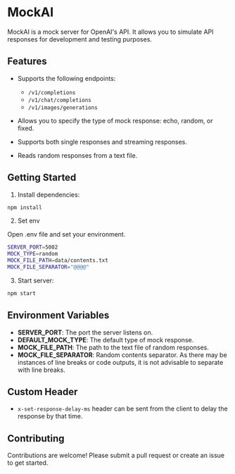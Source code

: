# MockAI

MockAI is a mock server for OpenAI's API. It allows you to simulate API responses for development and testing purposes.

## Features

- Supports the following endpoints:

  - `/v1/completions`
  - `/v1/chat/completions`
  - `/v1/images/generations`

- Allows you to specify the type of mock response: echo, random, or fixed.
- Supports both single responses and streaming responses.
- Reads random responses from a text file.

## Getting Started

1. Install dependencies:

```bash
npm install
```

2. Set env

Open .env file and set your environment.

```bash
SERVER_PORT=5002
MOCK_TYPE=random
MOCK_FILE_PATH=data/contents.txt
MOCK_FILE_SEPARATOR="@@@@"
```

3. Start server:

```bash
npm start
```

## Environment Variables

- **SERVER_PORT**: The port the server listens on.
- **DEFAULT_MOCK_TYPE**: The default type of mock response.
- **MOCK_FILE_PATH**: The path to the text file of random responses.
- **MOCK_FILE_SEPARATOR**: Random contents separator. As there may be instances of line breaks or code outputs, it is not advisable to separate with line breaks.

## Custom Header
- `x-set-response-delay-ms` header can be sent from the client to delay the response by that time.

## Contributing

Contributions are welcome! Please submit a pull request or create an issue to get started.
